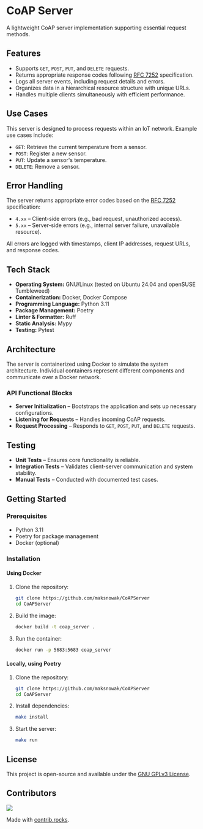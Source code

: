 # CoAP Server

A lightweight CoAP server implementation supporting essential request methods.

## Features

- Supports `GET`, `POST`, `PUT`, and `DELETE` requests.
- Returns appropriate response codes following [RFC 7252](https://datatracker.ietf.org/doc/html/rfc7252) specification.
- Logs all server events, including request details and errors.
- Organizes data in a hierarchical resource structure with unique URLs.
- Handles multiple clients simultaneously with efficient performance.

## Use Cases

This server is designed to process requests within an IoT network. Example use cases include:

- `GET`: Retrieve the current temperature from a sensor.
- `POST`: Register a new sensor.
- `PUT`: Update a sensor's temperature.
- `DELETE`: Remove a sensor.

## Error Handling

The server returns appropriate error codes based on the [RFC 7252](https://datatracker.ietf.org/doc/html/rfc7252) specification:

- `4.xx` – Client-side errors (e.g., bad request, unauthorized access).
- `5.xx` – Server-side errors (e.g., internal server failure, unavailable resource).

All errors are logged with timestamps, client IP addresses, request URLs, and response codes.

## Tech Stack

- **Operating System:** GNU/Linux (tested on Ubuntu 24.04 and openSUSE Tumbleweed)
- **Containerization:** Docker, Docker Compose
- **Programming Language:** Python 3.11
- **Package Management:** Poetry
- **Linter & Formatter:** Ruff
- **Static Analysis:** Mypy
- **Testing:** Pytest

## Architecture

The server is containerized using Docker to simulate the system architecture. Individual containers represent different components and communicate over a Docker network.

### API Functional Blocks

- **Server Initialization** – Bootstraps the application and sets up necessary configurations.
- **Listening for Requests** – Handles incoming CoAP requests.
- **Request Processing** – Responds to `GET`, `POST`, `PUT`, and `DELETE` requests.

## Testing

- **Unit Tests** – Ensures core functionality is reliable.
- **Integration Tests** – Validates client-server communication and system stability.
- **Manual Tests** – Conducted with documented test cases.

## Getting Started

### Prerequisites

- Python 3.11
- Poetry for package management
- Docker (optional)

### Installation

#### Using Docker

1. Clone the repository:
   ```sh
   git clone https://github.com/maksnowak/CoAPServer
   cd CoAPServer
   ```
2. Build the image:
   ```sh
   docker build -t coap_server .
   ```
3. Run the container:
   ```sh
   docker run -p 5683:5683 coap_server
   ```

#### Locally, using Poetry

1. Clone the repository:
   ```sh
   git clone https://github.com/maksnowak/CoAPServer
   cd CoAPServer
   ```
2. Install dependencies:
   ```sh
   make install
   ```
3. Start the server:
   ```sh
   make run
   ```

## License

This project is open-source and available under the [GNU GPLv3 License](LICENSE).

## Contributors

<a href="https://github.com/maksnowak/CoAPServer/graphs/contributors">
  <img src="https://contrib.rocks/image?repo=maksnowak/CoAPServer" />
</a>

Made with [contrib.rocks](https://contrib.rocks).
